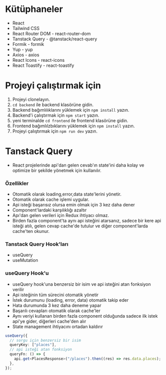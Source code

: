 # Kütüphaneler

- React
- Tailwind CSS
- React Router DOM - react-router-dom
- Tanstack Query - @tanstack/react-query
- Formik - formik
- Yup - yup
- Axios - axios
- React Icons - react-icons
- React Toastify - react-toastify

# Projeyi çalıştırmak için

1. Projeyi clonelayın.
2. `cd backend` ile backend klasörüne gidin.
3. Backend bağımlılıklarını yüklemek için `npm install` yazın.
4. Backend'i çalıştırmak için `npm start` yazın.
5. yeni terminalde `cd frontend` ile frontend klasörüne gidin.
6. Frontend bağımlılzbıklarını yüklemek için `npm install` yazın.
7. Projeyi çalıştırmak için `npm run dev` yazın.

# Tanstack Query

- React projelerinde api'dan gelen cevab'ın state'ini daha kolay ve optimize bir şekilde yönetmek için kullanılır.

### Özellikler

- Otomatik olarak loading,error,data state'lerini yönetir.
- Otomatik olarak cache işlemi uygular.
- Api isteği başarısız olursa emin olmak için 3 kez daha dener
- Component'lardaki karşılıklığı azaltır
- Apı'dan gelen verileri için Redux ihtiyacı olmaz.
- Birden fazla component'ta aynı api isteğini atarsanız, sadece bir kere api isteği atılı, gelen cevap cache'de tutulur ve diğer component'larda cache'ten okunur.

### Tanstack Query Hook'ları

- useQuery
- useMutation

### useQuery Hook'u

- useQuery hook'una benzersiz bir isim ve api isteğini atan fonksiyon verilir
- Api isteğinin tüm sürecini otomatik yönetir
- İstek durumunu (loading, error, data) otomatik takip eder
- Hata durumunda 3 kez daha deneme yapar
- Başarılı cevapları otomatik olarak cache'ler
- Aynı veriyi kullanan birden fazla component olduğunda sadece ilk istek api'ye gider, diğerleri cache'den alır
- State management ihtiyacını ortadan kaldırır

```ts
useQuery({
  // sorgu için benzersiz bir isim
  queryKey: ["places"],
  // api isteği atan fonksiyon
  queryFn: () => {
    api.get<PlacesResponse>("/places").then((res) => res.data.places);
  },
});
```
